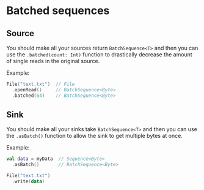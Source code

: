# Batched sequences
## Source
You should make all your sources return `BatchSequence<T>`
and then you can use the `.batched(count: Int)` function
to drastically decrease the amount of single reads in the original source.

Example:
```kt
File("text.txt")  // File
  .openRead()     // BatchSequence<Byte>
  .batched(64)    // BatchSequence<Byte>
```

## Sink
You should make all your sinks take `BatchSequence<T>`
and then you can use the `.asBatch()` function to allow
the sink to get multiple bytes at once.

Example:
```kt
val data = myData  // Sequence<Byte>
  .asBatch()       // BatchSequence<Byte>

File("text.txt")
  .write(data)
```